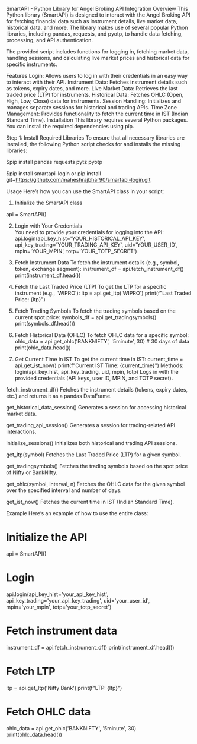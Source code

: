 SmartAPI - Python Library for Angel Broking API Integration
Overview
This Python library (SmartAPI) is designed to interact with the Angel Broking API for fetching financial data such as instrument details, live market data, historical data, and more. The library makes use of several popular Python libraries, including pandas, requests, and pyotp, to handle data fetching, processing, and API authentication.

The provided script includes functions for logging in, fetching market data, handling sessions, and calculating live market prices and historical data for specific instruments.

Features
Login:  Allows users to log in with their credentials in an easy way to interact with their API.
Instrument Data: Fetches instrument details such as tokens, expiry dates, and more.
Live Market Data: Retrieves the last traded price (LTP) for instruments.
Historical Data: Fetches OHLC (Open, High, Low, Close) data for instruments.
Session Handling: Initializes and manages separate sessions for historical and trading APIs.
Time Zone Management: Provides functionality to fetch the current time in IST (Indian Standard Time).
Installation
This library requires several Python packages. You can install the required dependencies using pip.

Step 1: Install Required Libraries
To ensure that all necessary libraries are installed, the following Python script checks for and installs the missing libraries:

$pip install pandas requests pytz pyotp

$pip install smartapi-login or pip install git+https://github.com/maheshrajbhar90/smartapi-login.git

Usage
Here’s how you can use the SmartAPI class in your script:

1. Initialize the SmartAPI class


api = SmartAPI()

2. Login with Your Credentials   
You need to provide your credentials for logging into the API:
api.login(api_key_hist='YOUR_HISTORICAL_API_KEY', 
          api_key_trading='YOUR_TRADING_API_KEY', 
          uid='YOUR_USER_ID', 
          mpin='YOUR_MPIN', 
          totp='YOUR_TOTP_SECRET')


3. Fetch Instrument Data
To fetch the instrument details (e.g., symbol, token, exchange segment):
instrument_df = api.fetch_instrument_df()
print(instrument_df.head())



4. Fetch the Last Traded Price (LTP)
To get the LTP for a specific instrument (e.g., 'WIPRO'):
ltp = api.get_ltp('WIPRO')
print(f"Last Traded Price: {ltp}")


5. Fetch Trading Symbols
To fetch the trading symbols based on the current spot price:
symbols_df = api.get_tradingsymbols()
print(symbols_df.head())


6. Fetch Historical Data (OHLC)
To fetch OHLC data for a specific symbol:
ohlc_data = api.get_ohlc('BANKNIFTY', '5minute', 30)  # 30 days of data
print(ohlc_data.head())


8. Get Current Time in IST
To get the current time in IST:
current_time = api.get_ist_now()
print(f"Current IST Time: {current_time}")
Methods:
login(api_key_hist, api_key_trading, uid, mpin, totp)
Logs in with the provided credentials (API keys, user ID, MPIN, and TOTP secret).

fetch_instrument_df()
Fetches the instrument details (tokens, expiry dates, etc.) and returns it as a pandas DataFrame.

get_historical_data_session()
Generates a session for accessing historical market data.

get_trading_api_session()
Generates a session for trading-related API interactions.

initialize_sessions()
Initializes both historical and trading API sessions.

get_ltp(symbol)
Fetches the Last Traded Price (LTP) for a given symbol.

get_tradingsymbols()
Fetches the trading symbols based on the spot price of Nifty or BankNifty.

get_ohlc(symbol, interval, n)
Fetches the OHLC data for the given symbol over the specified interval and number of days.

get_ist_now()
Fetches the current time in IST (Indian Standard Time).

Example
Here’s an example of how to use the entire class:

# Initialize the API
api = SmartAPI()

# Login
api.login(api_key_hist='your_api_key_hist', 
          api_key_trading='your_api_key_trading', 
          uid='your_user_id', 
          mpin='your_mpin', 
          totp='your_totp_secret')

# Fetch instrument data
instrument_df = api.fetch_instrument_df()
print(instrument_df.head())

# Fetch LTP
ltp = api.get_ltp('Nifty Bank')
print(f"LTP: {ltp}")

# Fetch OHLC data
ohlc_data = api.get_ohlc('BANKNIFTY', '5minute', 30)
print(ohlc_data.head())





